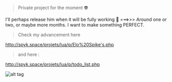 > Private project for the moment :alien:

I'll perhaps release him when it will be fully working :turtle: 
===>>> Around one or two, or maybe more months. I want to make something PERFECT.

> Check my advancement here 

  http://spyk.space/projets/lua/p/Elo%20Spike's.php
  
> and here :

  http://spyk.space/projets/lua/p/todo_list.php

![alt tag](http://i.imgur.com/aA4Rzgy.png)
